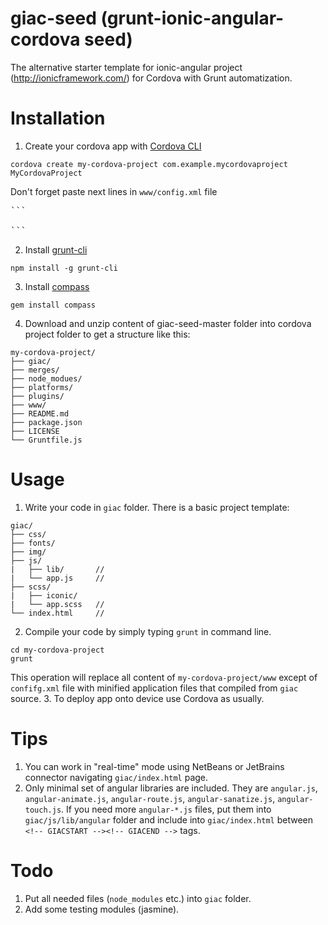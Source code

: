 giac-seed (grunt-ionic-angular-cordova seed)
=========

The alternative starter template for ionic-angular project (http://ionicframework.com/) for Cordova with Grunt automatization.

Installation
=========

1. Create your cordova app with [Cordova CLI](http://cordova.apache.org/docs/en/3.3.0/guide_cli_index.md.html#The%20Command-Line%20Interface)
<pre><code>cordova create my-cordova-project com.example.mycordovaproject MyCordovaProject</code></pre>
Don't forget paste next lines in ```www/config.xml``` file
<pre>```<preference name="webviewbounce" value="false" />
<preference name="UIWebViewBounce" value="false" />
<preference name="DisallowOverscroll" value="true" />```
</pre>
2. Install [grunt-cli](http://gruntjs.com/getting-started#installing-the-cli)
<pre><code>npm install -g grunt-cli</code></pre>
3. Install [compass](http://compass-style.org/install/)
<pre><code>gem install compass</code></pre>
4. Download and unzip content of giac-seed-master folder into cordova project folder to get a structure like this:
<pre><code>my-cordova-project/
├── giac/
├── merges/
├── node_modues/
├── platforms/
├── plugins/
├── www/
├── README.md
├── package.json
├── LICENSE
└── Gruntfile.js
</code></pre>

Usage
=========

1. Write your code in ```giac``` folder. There is a basic project template:
<pre><code>giac/
├── css/
├── fonts/
├── img/
├── js/
|   ├── lib/       // <!-- set of needed ionic and angular js libraries -->
|   └── app.js     // <!-- place for your JS code -->
├── scss/
|   ├── iconic/
|   └── app.scss   // <!-- place for your SASS code -->
└── index.html     // <!-- place for your HTML code -->
</code></pre>  
2. Compile your code by simply typing ```grunt``` in command line.
<pre><code>cd my-cordova-project
grunt</code></pre>
This operation will replace all content of ```my-cordova-project/www``` except of ```confifg.xml``` file with minified application files that compiled from ```giac``` source.
3. To deploy app onto device use Cordova as usually.

Tips
=========

1. You can work in "real-time" mode using NetBeans or JetBrains connector navigating ```giac/index.html``` page.
2. Only minimal set of angular libraries are included. They are ```angular.js```, ```angular-animate.js```, ```angular-route.js```, ```angular-sanatize.js```, ```angular-touch.js```. If you need more ```angular-*.js``` files, put them into ```giac/js/lib/angular``` folder and include into ```giac/index.html``` between ```<!-- GIACSTART --><!-- GIACEND -->``` tags.

Todo
=========

1. Put all needed files (```node_modules``` etc.) into ```giac``` folder.
2. Add some testing modules (jasmine).
